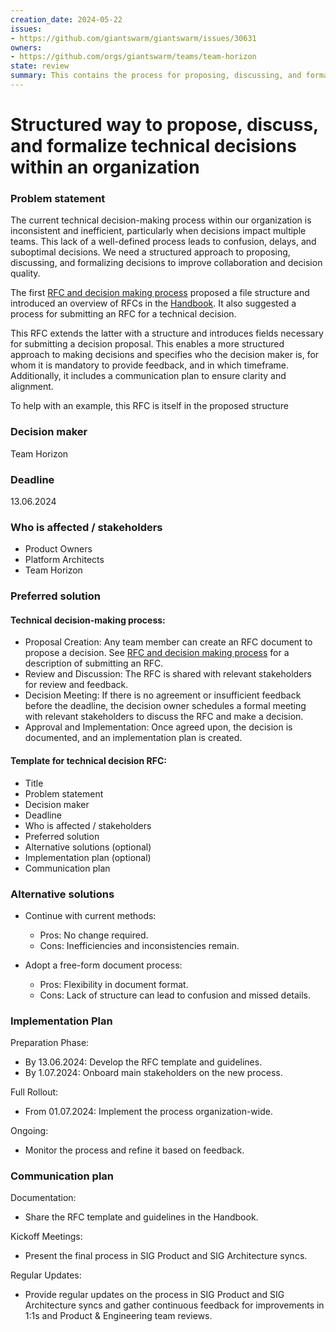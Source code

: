 ```yaml
---
creation_date: 2024-05-22
issues:
- https://github.com/giantswarm/giantswarm/issues/30631
owners:
- https://github.com/orgs/giantswarm/teams/team-horizon
state: review
summary: This contains the process for proposing, discussing, and formalizing technical decisions. It also introduces the RFC structure.
---
```


# Structured way to propose, discuss, and formalize technical decisions within an organization

### Problem statement

The current technical decision-making process within our organization is inconsistent and inefficient, particularly when decisions impact multiple teams. This lack of a well-defined process leads to confusion, delays, and suboptimal decisions.
We need a structured approach to proposing, discussing, and formalizing decisions to improve collaboration and decision quality.

The first [RFC and decision making process](https://handbook.giantswarm.io/docs/rfcs/decision-process/) proposed a file structure and introduced an overview of RFCs in the [Handbook](https://handbook.giantswarm.io/docs/rfcs/).
It also suggested a process for submitting an RFC for a technical decision.

This RFC extends the latter with a structure and introduces fields necessary for submitting a decision proposal.
This enables a more structured approach to making decisions and specifies who the decision maker is, for whom it is mandatory to provide feedback, and in which timeframe. Additionally, it includes a communication plan to ensure clarity and alignment.

To help with an example, this RFC is itself in the proposed structure

### Decision maker
Team Horizon

### Deadline
13.06.2024

### Who is affected / stakeholders
- Product Owners
- Platform Architects
- Team Horizon

### Preferred solution

#### Technical decision-making process:
- Proposal Creation: Any team member can create an RFC document to propose a decision. See [RFC and decision making process](https://handbook.giantswarm.io/docs/rfcs/decision-process/) for a description of submitting an RFC.
- Review and Discussion: The RFC is shared with relevant stakeholders for review and feedback.
- Decision Meeting: If there is no agreement or insufficient feedback before the deadline, the decision owner schedules a formal meeting with relevant stakeholders to discuss the RFC and make a decision.
- Approval and Implementation: Once agreed upon, the decision is documented, and an implementation plan is created.

####  Template for technical decision RFC:
- Title
- Problem statement
- Decision maker
- Deadline
- Who is affected / stakeholders
- Preferred solution
- Alternative solutions (optional)
- Implementation plan (optional)
- Communication plan

### Alternative solutions
- Continue with current methods:
  - Pros: No change required.
  - Cons: Inefficiencies and inconsistencies remain.

- Adopt a free-form document process:
  - Pros: Flexibility in document format.
  - Cons: Lack of structure can lead to confusion and missed details.

### Implementation Plan
Preparation Phase:
 - By 13.06.2024: Develop the RFC template and guidelines.
 - By 1.07.2024: Onboard main stakeholders on the new process.

Full Rollout:
 - From 01.07.2024: Implement the process organization-wide.

Ongoing:
 - Monitor the process and refine it based on feedback.

### Communication plan
Documentation:
- Share the RFC template and guidelines in the Handbook.

Kickoff Meetings:
- Present the final process in SIG Product and SIG Architecture syncs.

Regular Updates:
- Provide regular updates on the process in SIG Product and SIG Architecture syncs and gather continuous feedback for improvements in 1:1s and Product & Engineering team reviews.
